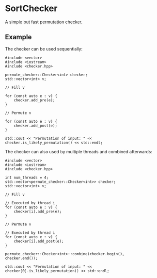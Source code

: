 # SortChecker

A simple but fast permutation checker.

## Example

The checker can be used sequentially:
```
#include <vector>
#include <iostream>
#include <checker.hpp>

permute_checker::Checker<int> checker;
std::vector<int> v;

// Fill v

for (const auto e : v) {
	checker.add_pre(e);
}

// Permute v

for (const auto e : v) {
	checker.add_post(e);
}

std::cout << "Permutation of input: " << checker.is_likely_permutation() << std::endl;
```

The checker can also used by multiple threads and combined afterwards:
```
#include <vector>
#include <iostream>
#include <checker.hpp>

int num_threads = 4;
std::vector<permute_checker::Checker<int>> checker;
std::vector<int> v;

// Fill v

// Executed by thread i
for (const auto e : v) {
	checker[i].add_pre(e);
}

// Permute v

// Executed by thread i
for (const auto e : v) {
	checker[i].add_post(e);
}

permute_checker::Checker<int>::combine(checker.begin(), checker.end());

std::cout << "Permutation of input: " << checker[0].is_likely_permutation() << std::endl;
```
